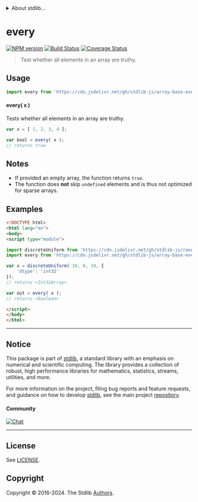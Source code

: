 <!--

@license Apache-2.0

Copyright (c) 2024 The Stdlib Authors.

Licensed under the Apache License, Version 2.0 (the "License");
you may not use this file except in compliance with the License.
You may obtain a copy of the License at

   http://www.apache.org/licenses/LICENSE-2.0

Unless required by applicable law or agreed to in writing, software
distributed under the License is distributed on an "AS IS" BASIS,
WITHOUT WARRANTIES OR CONDITIONS OF ANY KIND, either express or implied.
See the License for the specific language governing permissions and
limitations under the License.

-->


<details>
  <summary>
    About stdlib...
  </summary>
  <p>We believe in a future in which the web is a preferred environment for numerical computation. To help realize this future, we've built stdlib. stdlib is a standard library, with an emphasis on numerical and scientific computation, written in JavaScript (and C) for execution in browsers and in Node.js.</p>
  <p>The library is fully decomposable, being architected in such a way that you can swap out and mix and match APIs and functionality to cater to your exact preferences and use cases.</p>
  <p>When you use stdlib, you can be absolutely certain that you are using the most thorough, rigorous, well-written, studied, documented, tested, measured, and high-quality code out there.</p>
  <p>To join us in bringing numerical computing to the web, get started by checking us out on <a href="https://github.com/stdlib-js/stdlib">GitHub</a>, and please consider <a href="https://opencollective.com/stdlib">financially supporting stdlib</a>. We greatly appreciate your continued support!</p>
</details>

# every

[![NPM version][npm-image]][npm-url] [![Build Status][test-image]][test-url] [![Coverage Status][coverage-image]][coverage-url] <!-- [![dependencies][dependencies-image]][dependencies-url] -->

> Test whether all elements in an array are truthy.

<!-- Section to include introductory text. Make sure to keep an empty line after the intro `section` element and another before the `/section` close. -->

<section class="intro">

</section>

<!-- /.intro -->

<!-- Package usage documentation. -->



<section class="usage">

## Usage

```javascript
import every from 'https://cdn.jsdelivr.net/gh/stdlib-js/array-base-every@esm/index.mjs';
```

#### every( x )

Tests whether all elements in an array are truthy.

```javascript
var x = [ 1, 2, 3, 4 ];

var bool = every( x );
// returns true
```

</section>

<!-- /.usage -->

<!-- Package usage notes. Make sure to keep an empty line after the `section` element and another before the `/section` close. -->

<section class="notes">

## Notes

-   If provided an empty array, the function returns `true`.
-   The function does **not** skip `undefined` elements and is thus not optimized for sparse arrays.

</section>

<!-- /.notes -->

<!-- Package usage examples. -->

<section class="examples">

## Examples

<!-- eslint no-undef: "error" -->

```html
<!DOCTYPE html>
<html lang="en">
<body>
<script type="module">

import discreteUniform from 'https://cdn.jsdelivr.net/gh/stdlib-js/random-array-discrete-uniform@esm/index.mjs';
import every from 'https://cdn.jsdelivr.net/gh/stdlib-js/array-base-every@esm/index.mjs';

var x = discreteUniform( 10, 0, 10, {
    'dtype': 'int32'
});
// returns <Int32Array>

var out = every( x );
// returns <boolean>

</script>
</body>
</html>
```

</section>

<!-- /.examples -->

<!-- Section to include cited references. If references are included, add a horizontal rule *before* the section. Make sure to keep an empty line after the `section` element and another before the `/section` close. -->

<section class="references">

</section>

<!-- /.references -->

<!-- Section for related `stdlib` packages. Do not manually edit this section, as it is automatically populated. -->

<section class="related">

</section>

<!-- /.related -->

<!-- Section for all links. Make sure to keep an empty line after the `section` element and another before the `/section` close. -->


<section class="main-repo" >

* * *

## Notice

This package is part of [stdlib][stdlib], a standard library with an emphasis on numerical and scientific computing. The library provides a collection of robust, high performance libraries for mathematics, statistics, streams, utilities, and more.

For more information on the project, filing bug reports and feature requests, and guidance on how to develop [stdlib][stdlib], see the main project [repository][stdlib].

#### Community

[![Chat][chat-image]][chat-url]

---

## License

See [LICENSE][stdlib-license].


## Copyright

Copyright &copy; 2016-2024. The Stdlib [Authors][stdlib-authors].

</section>

<!-- /.stdlib -->

<!-- Section for all links. Make sure to keep an empty line after the `section` element and another before the `/section` close. -->

<section class="links">

[npm-image]: http://img.shields.io/npm/v/@stdlib/array-base-every.svg
[npm-url]: https://npmjs.org/package/@stdlib/array-base-every

[test-image]: https://github.com/stdlib-js/array-base-every/actions/workflows/test.yml/badge.svg?branch=v0.2.0
[test-url]: https://github.com/stdlib-js/array-base-every/actions/workflows/test.yml?query=branch:v0.2.0

[coverage-image]: https://img.shields.io/codecov/c/github/stdlib-js/array-base-every/main.svg
[coverage-url]: https://codecov.io/github/stdlib-js/array-base-every?branch=main

<!--

[dependencies-image]: https://img.shields.io/david/stdlib-js/array-base-every.svg
[dependencies-url]: https://david-dm.org/stdlib-js/array-base-every/main

-->

[chat-image]: https://img.shields.io/gitter/room/stdlib-js/stdlib.svg
[chat-url]: https://app.gitter.im/#/room/#stdlib-js_stdlib:gitter.im

[stdlib]: https://github.com/stdlib-js/stdlib

[stdlib-authors]: https://github.com/stdlib-js/stdlib/graphs/contributors

[umd]: https://github.com/umdjs/umd
[es-module]: https://developer.mozilla.org/en-US/docs/Web/JavaScript/Guide/Modules

[deno-url]: https://github.com/stdlib-js/array-base-every/tree/deno
[deno-readme]: https://github.com/stdlib-js/array-base-every/blob/deno/README.md
[umd-url]: https://github.com/stdlib-js/array-base-every/tree/umd
[umd-readme]: https://github.com/stdlib-js/array-base-every/blob/umd/README.md
[esm-url]: https://github.com/stdlib-js/array-base-every/tree/esm
[esm-readme]: https://github.com/stdlib-js/array-base-every/blob/esm/README.md
[branches-url]: https://github.com/stdlib-js/array-base-every/blob/main/branches.md

[stdlib-license]: https://raw.githubusercontent.com/stdlib-js/array-base-every/main/LICENSE

</section>

<!-- /.links -->
